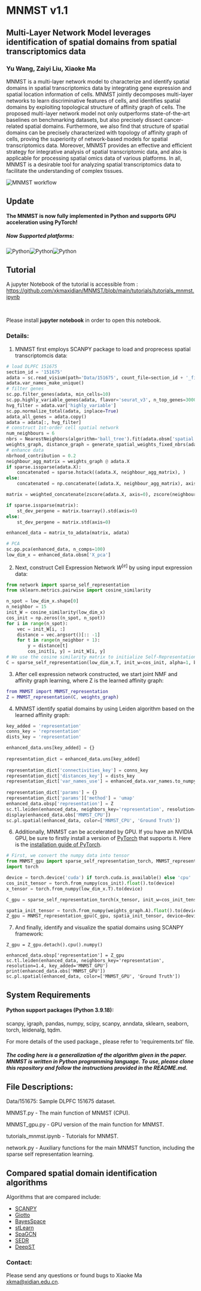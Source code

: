 # MNMST v1.1

## Multi-Layer Network Model leverages identification of spatial domains from spatial transcriptomics data

###  Yu Wang, Zaiyi Liu, Xiaoke Ma

MNMST is a multi-layer network model to characterize and identify spatial domains in spatial transcriptomics data by integrating gene expression and spatial location information of cells. MNMST jointly decomposes multi-layer networks to learn discriminative features of cells, and identifies spatial domains by exploiting topological structure of affinity graph of cells. The proposed multi-layer network model not only outperforms state-of-the-art baselines on benchmarking datasets, but also precisely dissect cancer-related spatial domains. Furthermore, we also find that structure of spatial domains can be precisely characterized with topology of affinity graph of cells, proving the superiority of network-based models for spatial transcriptomics data. Moreover, MNMST provides an effective and efficient strategy for integrative analysis of spatial transcriptomic data, and also is applicable for processing spatial omics data of various platforms. In all, MNMST is a desirable tool for analyzing spatial transcriptomics data to facilitate the understanding of complex tissues.

![MNMST workflow](docs/MNMST.png)

## Update

**The MNMST is now fully implemented in Python and supports GPU acceleration using PyTorch!**

##### Now Supported platforms:

![Python](docs/icons-python.png)![Python](docs/icons-pytorch.png)![Python](docs/icons-matlab.png)



## Tutorial

A jupyter Notebook of the tutorial is accessible from : 
<br>
https://github.com/xkmaxidian/MNMST/blob/main/tutorials/tutorials_mnmst.ipynb

<br>

Please install **jupyter notebook** in order to open this notebook.

### Details: 

1. MNMST first employs SCANPY package to load and proprecess spatial transcriptomcis data:

```python
# load DLPFC 151675
section_id = '151675'
adata = sc.read_visium(path='Data/151675', count_file=section_id + '_filtered_feature_bc_matrix.h5')
adata.var_names_make_unique()
# filter genes
sc.pp.filter_genes(adata, min_cells=10)
sc.pp.highly_variable_genes(adata, flavor='seurat_v3', n_top_genes=3000)
hvg_filter = adata.var['highly_variable']
sc.pp.normalize_total(adata, inplace=True)
adata_all_genes = adata.copy()
adata = adata[:, hvg_filter]
# construct 1st-order cell spatial network
num_neighbours = 6
nbrs = NearestNeighbors(algorithm='ball_tree').fit(adata.obsm['spatial'])
weights_graph, distance_graph = generate_spatial_weights_fixed_nbrs(adata.obsm['spatial'], num_neighbours=num_neighbours, decay_type='reciprocal', nbr_object=nbrs, verbose=False)
# enhance data
nbrhood_contribution = 0.2
neighbour_agg_matrix = weights_graph @ adata.X
if sparse.issparse(adata.X):
    concatenated = sparse.hstack((adata.X, neighbour_agg_matrix), )
else:
    concatenated = np.concatenate((adata.X, neighbour_agg_matrix), axis=1,)

matrix = weighted_concatenate(zscore(adata.X, axis=0), zscore(neighbour_agg_matrix, axis=0), nbrhood_contribution)

if sparse.issparse(matrix):
    st_dev_pergene = matrix.toarray().std(axis=0)
else:
    st_dev_pergene = matrix.std(axis=0)

enhanced_data = matrix_to_adata(matrix, adata)

# PCA
sc.pp.pca(enhanced_data, n_comps=100)
low_dim_x = enhanced_data.obsm['X_pca']
```

2. Next, construct Cell Expression Network $W^{[e]}$ by using input expression data:

```python
from network import sparse_self_representation
from sklearn.metrics.pairwise import cosine_similarity

n_spot = low_dim_x.shape[0]
n_neighbor = 15
init_W = cosine_similarity(low_dim_x)
cos_init = np.zeros((n_spot, n_spot))
for i in range(n_spot):
    vec = init_W[i, :]
    distance = vec.argsort()[:: -1]
    for t in range(n_neighbor + 1):
        y = distance[t]
        cos_init[i, y] = init_W[i, y]
# We use the cosine similarity matrix to initialize Self-Representation Learning (SRL)
C = sparse_self_representation(low_dim_x.T, init_w=cos_init, alpha=1, beta=1)
```

3. After cell expression network constructed, we start joint NMF and affinity graph learning, where Z is the learned affinity graph:

```matlab
from MNMST import MNMST_representation
Z = MNMST_representation(C, weights_graph)
```

4. MNMST identify spatial domains by using Leiden algorithm based on the learned affinity graph:

```python
key_added = 'representation'
conns_key = 'representation'
dists_key = 'representation'

enhanced_data.uns[key_added] = {}
    
representation_dict = enhanced_data.uns[key_added]
    
representation_dict['connectivities_key'] = conns_key
representation_dict['distances_key'] = dists_key
representation_dict['var_names_use'] = enhanced_data.var_names.to_numpy()
    
representation_dict['params'] = {}
representation_dict['params']['method'] = 'umap'
enhanced_data.obsp['representation'] = Z
sc.tl.leiden(enhanced_data, neighbors_key='representation', resolution=1.4, key_added='MNMST_CPU')
display(enhanced_data.obs['MNMST_CPU'])
sc.pl.spatial(enhanced_data, color=['MNMST_CPU', 'Ground Truth'])
```

6. Additionally, MNMST can be accelerated by GPU. If you have an NVIDIA GPU, be sure to firstly install a version of [PyTorch](https://pytorch.org/) that supports it. Here is the [installation guide of PyTorch](https://pytorch.org/get-started/locally/).

```python
# First, we convert the numpy data into tensor
from MNMST_gpu import sparse_self_representation_torch, MNMST_representation_gpu
import torch

device = torch.device('cuda') if torch.cuda.is_available() else 'cpu'
cos_init_tensor = torch.from_numpy(cos_init).float().to(device)
x_tensor = torch.from_numpy(low_dim_x.T).to(device)

C_gpu = sparse_self_representation_torch(x_tensor, init_w=cos_init_tensor, alpha=1., beta=1., device=device)

spatia_init_tensor = torch.from_numpy(weights_graph.A).float().to(device)
Z_gpu = MNMST_representation_gpu(C_gpu, spatia_init_tensor, device=device)
```

7. And finally, identify and visualize the spatial domains using SCANPY framework:

```
Z_gpu = Z_gpu.detach().cpu().numpy()

enhanced_data.obsp['representation'] = Z_gpu
sc.tl.leiden(enhanced_data, neighbors_key='representation', resolution=1.4, key_added='MNMST_GPU')
print(enhanced_data.obs['MNMST_GPU'])
sc.pl.spatial(enhanced_data, color=['MNMST_GPU', 'Ground Truth'])
```



## System Requirements

#### Python support packages  (Python 3.9.18): 

scanpy, igraph, pandas, numpy, scipy, scanpy, anndata, sklearn, seaborn, torch, leidenalg, tqdm.

For more details of the used package., please refer to 'requirements.txt' file.

##### The coding here is a generalization of the algorithm given in the paper. MNMST is written in Python programming language. To use, please clone this repository and follow the instructions provided in the README.md.

## File Descriptions:

Data/151675: Sample DLPFC 151675 dataset.

MNMST.py - The main function of MNMST (CPU).

MNMST_gpu.py - GPU version of the main function for MNMST.

tutorials_mnmst.ipynb - Tutorials for MNMST.

network.py - Auxiliary functions for the main MNMST function, including the sparse self representation learning.



## Compared spatial domain identification algorithms

Algorithms that are compared include: 

* [SCANPY](https://github.com/scverse/scanpy-tutorials)
* [Giotto](https://github.com/drieslab/Giotto)
* [BayesSpace](https://github.com/edward130603/BayesSpace)
* [stLearn](https://github.com/BiomedicalMachineLearning/stLearn)
* [SpaGCN](https://github.com/jianhuupenn/SpaGCN)
* [SEDR](https://github.com/JinmiaoChenLab/SEDR/)
* [DeepST](https://github.com/JiangBioLab/DeepST)

### Contact:

Please send any questions or found bugs to Xiaoke Ma [xkma@xidian.edu.cn](mailto:xkma@xidian.edu.cn).
